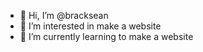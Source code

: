 - 👋 Hi, I’m @bracksean
- 👀 I’m interested in make a website 
- 🌱 I’m currently learning to make a website
